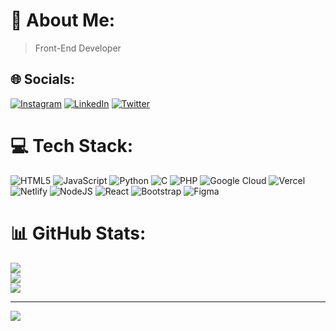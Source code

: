 # 💫 About Me:
>Front-End Developer


## 🌐 Socials:
[![Instagram](https://img.shields.io/badge/Instagram-%23E4405F.svg?logo=Instagram&logoColor=white)](https://instagram.com/developer_minded) [![LinkedIn](https://img.shields.io/badge/LinkedIn-%230077B5.svg?logo=linkedin&logoColor=white)](https://linkedin.com/in/gowtham06) [![Twitter](https://img.shields.io/badge/Twitter-%231DA1F2.svg?logo=Twitter&logoColor=white)](https://twitter.com/G_dev06) 

# 💻 Tech Stack:
![HTML5](https://img.shields.io/badge/html5-%23E34F26.svg?style=for-the-badge&logo=html5&logoColor=white) ![JavaScript](https://img.shields.io/badge/javascript-%23323330.svg?style=for-the-badge&logo=javascript&logoColor=%23F7DF1E) ![Python](https://img.shields.io/badge/python-3670A0?style=for-the-badge&logo=python&logoColor=ffdd54) ![C](https://img.shields.io/badge/c-%2300599C.svg?style=for-the-badge&logo=c&logoColor=white) ![PHP](https://img.shields.io/badge/php-%23777BB4.svg?style=for-the-badge&logo=php&logoColor=white) ![Google Cloud](https://img.shields.io/badge/Google%20Cloud-%234285F4.svg?style=for-the-badge&logo=google-cloud&logoColor=white) ![Vercel](https://img.shields.io/badge/vercel-%23000000.svg?style=for-the-badge&logo=vercel&logoColor=white) ![Netlify](https://img.shields.io/badge/netlify-%23000000.svg?style=for-the-badge&logo=netlify&logoColor=#00C7B7) ![NodeJS](https://img.shields.io/badge/node.js-6DA55F?style=for-the-badge&logo=node.js&logoColor=white) ![React](https://img.shields.io/badge/react-%2320232a.svg?style=for-the-badge&logo=react&logoColor=%2361DAFB) ![Bootstrap](https://img.shields.io/badge/bootstrap-%23563D7C.svg?style=for-the-badge&logo=bootstrap&logoColor=white)  	![Figma](https://img.shields.io/badge/figma-%23F24E1E.svg?style=for-the-badge&logo=figma&logoColor=white)
# 📊 GitHub Stats:
![](https://github-readme-stats.vercel.app/api?username=gowtham0612&theme=dark&hide_border=false&include_all_commits=true&count_private=false)<br/>
![](https://github-readme-streak-stats.herokuapp.com/?user=gowtham0612&theme=dark&hide_border=false)<br/>
![](https://github-readme-stats.vercel.app/api/top-langs/?username=gowtham0612&theme=dark&hide_border=false&include_all_commits=true&count_private=false&layout=compact)

---
[![](https://visitcount.itsvg.in/api?id=gowtham0612&icon=0&color=0)](https://visitcount.itsvg.in)

<!-- Proudly created with GPRM ( https://gprm.itsvg.in ) -->
